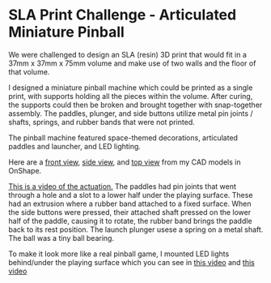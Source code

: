 # SLA Print Challenge - Articulated Miniature Pinball

We were challenged to design an SLA (resin) 3D print that would fit in a 37mm x 37mm x 75mm volume and make use of two walls and the floor of that volume.

I designed a miniature pinball machine which could be printed as a single print, with supports holding all the pieces within the volume. After curing, the supports could then be broken and brought together with snap-together assembly. The paddles, plunger, and side buttons utilize metal pin joints / shafts, springs, and rubber bands that were not printed.

The pinball machine featured space-themed decorations, articulated paddles and launcher, and LED lighting. 

Here are a [front view](Front_CAD.PNG), [side view](Side_CAD.PNG), and [top view](Top_CAD.PNG) from my CAD models in OnShape.

[This is a video of the actuation.](pinball_actuation.mp4) The paddles had pin joints that went through a hole and a slot to a lower half under the playing surface. These had an extrusion where a rubber band attached to a fixed surface. When the side buttons were pressed, their attached shaft pressed on the lower half of the paddle, causing it to rotate, the rubber band brings the paddle back to its rest position. The launch plunger usese a spring on a metal shaft. The ball was a tiny ball bearing.

To make it look more like a real pinball game, I mounted LED lights behind/under the playing surface which you can see in [this video](pinball_light_test.mp4) and [this video](pinball_lights.mp4)